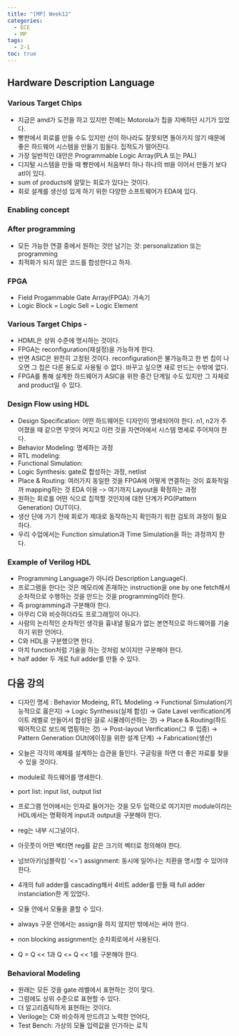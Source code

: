 ```yaml
---
title: "[MP] Week12"
categories:
  - ECE
  - MP
tags:
  - 2-1
toc: true
---
```



## Hardware Description Language

### Various Target Chips

- 지금은 amd가 도전을 하고 있지만 전에는 Motorola가 칩을 지배하던 시기가 있었다.
- 빵판에서 회로를 만들 수도 있지만 선이 하나라도 잘못되면 돌아가지 않기 때문에 좋은 하드웨어 시스템을 만들기 힘들다. 집적도가 떨어진다.
- 가장 일반적인 대안은 Programmable Logic Array(PLA 또는 PAL)
- 디지털 시스템을 만들 때 빵판에서 처음부터 하나 하나의 ttl을 이어서 만들기 보다 atl이 있다.
- sum of products에 알맞는 회로가 있다는 것이다.
- 회로 설계를 생산성 있게 하기 위한 다양한 소프트웨어가 EDA에 있다.

### Enabling concept

### After programming

- 모든 가능한 연결 중에서 원하는 것만 남기는 것: personalization 또는 programming
- 최적화가 되지 않은 코드를 합성한다고 하자.

### FPGA

- Field Progammable Gate Array(FPGA): 가속기
- Logic Block = Logic Sell = Logic Element

### Various Target Chips -

- HDML은 상위 수준에 명시하는 것이다.
- FPGA는 reconfiguration(재설정)을 가능하게 한다.
- 반면 ASIC은 완전히 고정된 것이다. reconfiguration은 불가능하고 한 번 칩이 나오면 그 칩은 다른 용도로 사용될 수 없다. 바꾸고 싶으면 새로 만드는 수밖에 없다.
- FPGA를 통해 설계한 하드웨어가 ASIC을 위한 중간 단계일 수도 있지만 그 자체로 and product일 수 있다.

### Design Flow using HDL

- Design Specification: 어떤 하드웨어든 디자인이 명세되어야 한다. n1, n2가 주어졌을 때 같으면 무엇이 켜지고 이런 것을 자연어에서 시스템 명세로 주어져야 한다.
- Behavior Modeling: 명세하는 과정
- RTL modeling:
- Functional Simulation:
- Logic Synthesis: gate로 합성하는 과정, netlist
- Place & Routing: 여러가지 동일한 것을 FPGA에 어떻게 연결하는 것이 효화적일까 mapping하는 것 EDA 이용 -> 여기까지 Layout을 확정하는 과정
- 원하는 회로를 어떤 식으로 집적할 것인지에 대한 단계가 PG(Pattern Generation) OUT이다.
- 생산 단에 가기 전에 회로가 제대로 동작하는지 확인하기 워한 검토의 과정이 필요하다.
- 우리 수업에서는 Function simulation과 Time Simulation을 하는 과정까지 한다.

### Example of Verilog HDL

- Programming Language가 아니라 Description Language다.
- 프로그램을 한다는 것은 메모리에 존재하는 instruction을 one by one fetch해서 순차적으로 수행하는 것을 만드는 것을 programming이라 한다.
- 즉 programming과 구분해야 한다.
- 아무리 C와 비슷하더라도 프로그래밍이 아니다.
- 사람의 논리적인 순차적인 생각을 흉내낼 필요가 없는 본연적으로 하드웨어를 기술하기 위한 언어다.
- C와 HDL을 구분했으면 한다.
- 마치 function처럼 기술을 하는 것처럼 보이지만 구분해야 한다.
- half adder 두 개로 full adder를 만들 수 있다.

## 다음 강의

- 디자인 명세 : Behavior Modeing, RTL Modeling -> Functional Simulation(기능적으로 옳은지) -> Logic Synthesis(실제 합성) -> Gate Lavel verification(게이트 레벨로 만들어서 합성된 걸로 시뮬레이션하는 것) -> Place & Routing(하드웨어적으로 보드에 맵핑하는 것) -> Post-layout Verification(그 후 입증) -> Pattern Generation OUt(에이징을 위한 설계 단계) -> Fabrication(생산)

- 오늘은 각각의 예제를 설계하는 습관을 들인다. 구글링을 하면 더 좋은 자료를 찾을 수 있을 것이다.
- module로 하드웨어를 명세한다.
- port list: input list, output list
- 프로그램 언어에서는 인자로 들어가는 것을 모두 입력으로 여기지만 module이라는 HDL에서는 명확하게 input과 output을 구분해야 한다.
- reg는 내부 시그널이다.
- 아웃풋이 어떤 벡터면 reg를 같은 크기의 벡터로 정의해야 한다.
- 넘브아키(넘블락킹 '<=') assignment: 동시에 일어나는 치환을 명시할 수 있어야 한다.
- 4개의 full adder를 cascading해서 4비트 adder를 만들 때 full adder instanciation한 게 있었다.
- 모듈 안에서 모듈을 콜할 수 있다.
- always 구문 안에서는 assign을 하지 않지만 밖에서는 써야 한다.
- non blocking assignment는 순차회로에서 사용된다.
- Q = Q << 1과 Q <= Q << 1를 구분해야 한다.

### Behavioral Modeling

- 원래는 모든 것을 gate 레벨에서 표현하는 것이 맞다.
- 그럼에도 상위 수준으로 표현할 수 있다.
- 더 알고리즘틱하게 표현하는 것이다.
- Veriloge는 C와 비슷하게 만드려고 노력한 언어다,
- Test Bench: 가상의 모듈 입력값을 인가하는 로직
